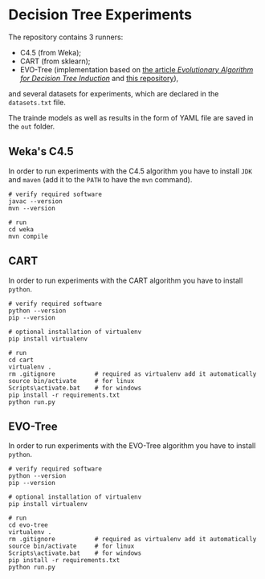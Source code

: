 # Decision Tree Experiments

The repository contains 3 runners:
- C4.5 (from Weka);
- CART (from sklearn);
- EVO-Tree (implementation based on [the article _Evolutionary Algorithm for Decision Tree Induction_](https://hal.inria.fr/hal-01405549/document) and [this repository](https://github.com/jamesnzeex/Decision_tree_with_genetic_algorithm/blob/main/Decision_tree_with_genetic_algorithm.ipynb)),

and several datasets for experiments, which are declared in the `datasets.txt` file.

The trainde models as well as results in the form of YAML file are saved in the `out` folder.

## Weka's C4.5

In order to run experiments with the C4.5 algorithm you have to install `JDK` and `maven` (add it to the `PATH` to have the `mvn` command).

```
# verify required software
javac --version
mvn --version

# run
cd weka
mvn compile
```

## CART

In order to run experiments with the CART algorithm you have to install `python`.

```
# verify required software
python --version
pip --version

# optional installation of virtualenv
pip install virtualenv

# run
cd cart
virtualenv .
rm .gitignore           # required as virtualenv add it automatically
source bin/activate     # for linux
Scripts\activate.bat    # for windows
pip install -r requirements.txt
python run.py
```

## EVO-Tree

In order to run experiments with the EVO-Tree algorithm you have to install `python`.

```
# verify required software
python --version
pip --version

# optional installation of virtualenv
pip install virtualenv

# run
cd evo-tree
virtualenv .
rm .gitignore           # required as virtualenv add it automatically
source bin/activate     # for linux
Scripts\activate.bat    # for windows
pip install -r requirements.txt
python run.py
```
